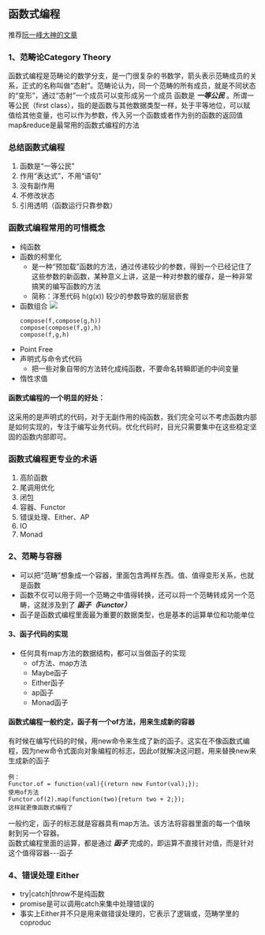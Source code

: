 ## 函数式编程
推荐[阮一峰大神的文章](http://www.ruanyifeng.com/blog/2017/02/fp-tutorial.html)

### 1、范畴论Category Theory
函数式编程是范畴论的数学分支，是一门很复杂的书数学，箭头表示范畴成员的关系，正式的名称叫做“态射”。范畴论认为，同一个范畴的所有成员，就是不同状态的“变形”，通过“态射”一个成员可以变形成另一个成员
函数是 ***一等公民*** 。所谓一等公民（first class），指的是函数与其他数据类型一样，处于平等地位，可以赋值给其他变量，也可以作为参数，传入另一个函数或者作为别的函数的返回值   
map&reduce是最常用的函数式编程的方法   
### 总结函数式编程
1. 函数是“一等公民”
2. 作用“表达式”，不用“语句”
3. 没有副作用
4. 不修改状态
5. 引用透明（函数运行只靠参数）
### 函数式编程常用的可惜概念
* 纯函数
* 函数的柯里化
    * 是一种“预加载”函数的方法，通过传递较少的参数，得到一个已经记住了这些参数的新函数，某种意义上讲，这是一种对参数的缓存，是一种非常搞笑的编写函数的方法    
    * 简称：洋葱代码 h(g(x)) 较少的参数导致的层层嵌套
* 函数组合
   ![](http://www.ruanyifeng.com/blogimg/asset/2017/bg2017022209.png)      
   ```
   compose(f,compose(g,h))
   compose(compose(f,g),h)
   compose(f,g,h)
   ```
* Point Free
* 声明式与命令式代码
   * 把一些对象自带的方法转化成纯函数，不要命名转瞬即逝的中间变量
* 惰性求值
#### 函数式编程的一个明显的好处：
这采用的是声明式的代码，对于无副作用的纯函数，我们完全可以不考虑函数内部是如何实现的，专注于编写业务代码。优化代码时，目光只需要集中在这些稳定坚固的函数内部即可。
### 函数式编程更专业的术语
1. 高阶函数
2. 尾调用优化
3. 闭包
4. 容器、Functor
5. 错误处理、Either、AP
6. IO
7. Monad

### 2、范畴与容器
* 可以把“范畴”想象成一个容器，里面包含两样东西。值、值得变形关系，也就是函数
* 函数不仅可以用于同一个范畴之中值得转换，还可以将一个范畴转成另一个范畴，这就涉及到了 ***函子（Functor）*** 
* 函子是函数式编程里面最为重要的数据类型，也是基本的运算单位和功能单位

#### 3、函子代码的实现
* 任何具有map方法的数据结构，都可以当做函子的实现
   * of方法、map方法
   * Maybe函子
   * Either函子
   * ap函子
   * Monad函子
 
 
 #### 函数式编程一般约定，函子有一个of方法，用来生成新的容器     
 有时候在编写代码的时候，用new命令来生成了新的函子。这实在不像函数式编程，因为new命令式面向对象编程的标志，因此of就解决这问题，用来替换new来生成新的函子     
 ```
 例：
 Functor.of = function(val){(return new Funtor(val);});
 使用of方法
 Functor.of(2).map(function(two){return two + 2;});
 这样就更像函数式编程了
 ```
 一般约定，函子的标志就是容器具有map方法。该方法将容器里面的每一个值映射到另一个容器。      
 函数式编程里面的运算，都是通过 ***函子*** 完成的，即运算不直接针对值，而是针对这个值得容器---函子     
 ###  4、错误处理 Either
 * try|catch|throw不是纯函数
 * promise是可以调用catch来集中处理错误的
 * 事实上Either并不只是用来做错误处理的，它表示了逻辑或，范畴学里的coproduc
   
 
 
 
 
 
 
 
 
 
 
